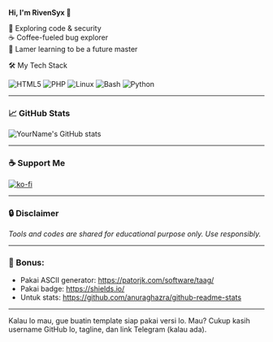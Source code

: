 
**Hi, I'm RivenSyx 👋**

🔐 Exploring code & security  
☕ Coffee-fueled bug explorer  
🐛 Lamer learning to be a future master  

🛠️ My Tech Stack

![HTML5](https://img.shields.io/badge/-HTML5-E34F26?logo=html5&logoColor=white)
![PHP](https://img.shields.io/badge/-PHP-777BB4?logo=php&logoColor=white)
![Linux](https://img.shields.io/badge/-Linux-FCC624?logo=linux&logoColor=black)
![Bash](https://img.shields.io/badge/-Bash-4EAA25?logo=gnu-bash&logoColor=white)
![Python](https://img.shields.io/badge/-Python-3776AB?logo=python&logoColor=white)

---

### 📈 GitHub Stats

![YourName's GitHub stats](https://github-readme-stats.vercel.app/api?username=YourUsername&show_icons=true&theme=tokyonight)

---

### ☕ Support Me

[![ko-fi](https://ko-fi.com/img/githubbutton_sm.svg)](https://ko-fi.com/YourUsername)

---

### 🔒 Disclaimer  
*Tools and codes are shared for educational purpose only. Use responsibly.*

---

### 🎯 Bonus:
- Pakai ASCII generator: https://patorjk.com/software/taag/
- Pakai badge: https://shields.io/
- Untuk stats: https://github.com/anuraghazra/github-readme-stats

---

Kalau lo mau, gue buatin template siap pakai versi lo. Mau? Cukup kasih username GitHub lo, tagline, dan link Telegram (kalau ada).
